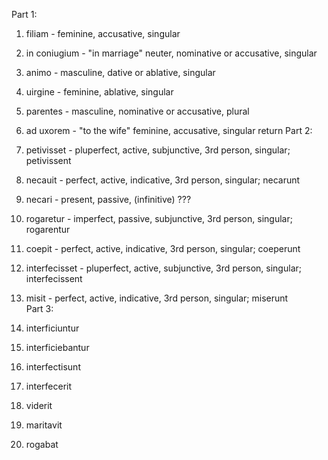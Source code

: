 Part 1:

1. filiam - feminine, accusative, singular  
1. in coniugium - "in marriage" neuter, nominative or accusative, singular  
1. animo - masculine, dative or ablative, singular  
1. uirgine - feminine, ablative, singular  
1. parentes - masculine, nominative or accusative, plural  
1. ad uxorem - "to the wife" feminine, accusative, singular  return
Part 2:

1. petivisset - pluperfect, active, subjunctive, 3rd person, singular; petivissent  
1. necauit - perfect, active, indicative, 3rd person, singular; necarunt
1. necari - present, passive, (infinitive) ???  
1. rogaretur - imperfect, passive, subjunctive, 3rd person, singular; rogarentur  
1. coepit - perfect, active, indicative, 3rd person, singular; coeperunt  
1. interfecisset - pluperfect, active, subjunctive, 3rd person, singular; interfecissent  
1. misit - perfect, active, indicative, 3rd person, singular; miserunt  
Part 3:

1. interficiuntur
2. interficiebantur
3. interfectisunt
4. interfecerit
5. viderit
6. maritavit
7. rogabat
